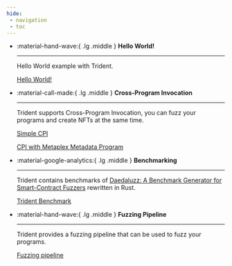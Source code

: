 ```yaml
---
hide:
 - navigation
 - toc
---
```

<style>
  .md-typeset h1,
  .md-content__button {
    display: none;
  }
</style>


<div class="grid cards" markdown>

-   :material-hand-wave:{ .lg .middle } __Hello World!__

    ---

    Hello World example with Trident.

    [Hello World!](https://github.com/Ackee-Blockchain/trident/tree/develop/examples/hello_world)


-   :material-call-made:{ .lg .middle } __Cross-Program Invocation__

    ---

    Trident supports Cross-Program Invocation, you can fuzz your programs and create NFTs at the same time.

    [Simple CPI](https://github.com/Ackee-Blockchain/trident/tree/develop/examples/cpi)

    [CPI with Metaplex Metadata Program](https://github.com/Ackee-Blockchain/trident/tree/develop/examples/metaplex)

-   :material-google-analytics:{ .lg .middle } __Benchmarking__

    ---

    Trident contains benchmarks of [Daedaluzz: A Benchmark Generator for Smart-Contract Fuzzers](https://github.com/Consensys/daedaluzz) rewritten in Rust.


    [Trident Benchmark](https://github.com/Ackee-Blockchain/trident/tree/develop/examples/trident-benchmark)



-   :material-hand-wave:{ .lg .middle } __Fuzzing Pipeline__

    ---

    Trident provides a fuzzing pipeline that can be used to fuzz your programs.

    [Fuzzing pipeline](https://github.com/Ackee-Blockchain/trident/blob/master/.github/workflows/fuzz.yml)


</div>